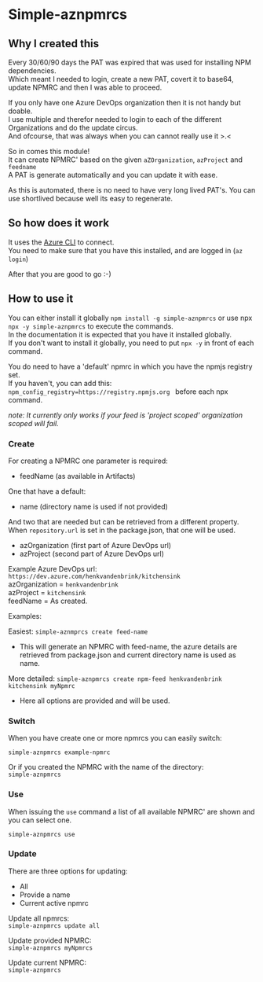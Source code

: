 # Simple-aznpmrcs

## Why I created this

Every 30/60/90 days the PAT was expired that was used for installing NPM dependencies.  
Which meant I needed to login, create a new PAT, covert it to base64, update NPMRC and then I was able to proceed.  

If you only have one Azure DevOps organization then it is not handy but doable.  
I use multiple and therefor needed to login to each of the different Organizations and do the update circus.  
And ofcourse, that was always when you can cannot really use it >.<  

So in comes this module!  
It can create NPMRC' based on the given `aZOrganization`, `azProject` and `feedname`  
A PAT is generate automatically and you can update it with ease.  

As this is automated, there is no need to have very long lived PAT's. You can use shortlived because well its easy to regenerate. 

## So how does it work

It uses the [Azure CLI](https://learn.microsoft.com/en-us/cli/azure/install-azure-cli) to connect.  
You need to make sure that you have this installed, and are logged in (`az login`)  

After that you are good to go :-) 

## How to use it

You can either install it globally `npm install -g simple-aznpmrcs` or use npx `npx -y simple-aznpmrcs` to execute the commands.  
In the documentation it is expected that you have it installed globally.  
If you don't want to install it globally, you need to put `npx -y` in front of each command.  

You do need to have a 'default' npmrc in which you have the npmjs registry set.  
If you haven't, you can add this: `npm_config_registry=https://registry.npmjs.org ` before each npx command.  

*note: It currently only works if your feed is 'project scoped' organization scoped will fail.*

### Create

For creating a NPMRC one parameter is required: 
- feedName (as available in Artifacts)

One that have a default:
- name (directory name is used if not provided)

And two that are needed but can be retrieved from a different property.
When `repository.url` is set in the package.json, that one will be used.  
- azOrganization (first part of Azure DevOps url) 
- azProject (second part of Azure DevOps url)

Example Azure DevOps url:  `https://dev.azure.com/henkvandenbrink/kitchensink`  
azOrganization = `henkvandenbrink`  
azProject = `kitchensink`  
feedName = As created.

Examples:

Easiest:
`simple-aznmprcs create feed-name`
- This will generate an NPMRC with feed-name, the azure details are retrieved from package.json and current directory name is used as name.  

More detailed:
`simple-aznpmrcs create npm-feed henkvandenbrink kitchensink myNpmrc`
- Here all options are provided and will be used.

### Switch

When you have create one or more npmrcs you can easily switch: 

`simple-aznpmrcs example-npmrc`

Or if you created the NPMRC with the name of the directory:  
`simple-aznpmrcs`  

### Use

When issuing the `use` command a list of all available NPMRC' are shown and you can select one.  

`simple-aznpmrcs use`

### Update

There are three options for updating:

- All
- Provide a name
- Current active npmrc


Update all npmrcs:  
`simple-aznpmrcs update all`  

Update provided NPMRC:  
`simple-aznpmrcs myNpmrcs`

Update current NPMRC:  
`simple-aznpmrcs`

